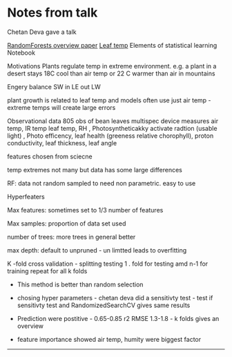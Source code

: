 # Notes from talk

Chetan Deva gave a talk

[RandomForests overview paper](https://link.springer.com/article/10.1023/A:1010933404324)
[Leaf temp](https://esajournals.onlinelibrary.wiley.com/doi/pdf/10.1002/ecs2.2768)
Elements of statistical learning Notebook

Motivations
Plants regulate temp in extreme environment. e.g. a plant in a desert stays 18C cool than air temp or 22 C warmer than air in mountains

Engery balance SW in LE out LW

plant growth is related to leaf temp and models often use just air temp - extreme temps will create large errors

Observational data 805 obs of bean leaves multispec device measures air temp, IR temp leaf temp, RH , Photosyntheticakky activate radtion (usable light) , Photo efficency, leaf health (greeness relative chorophyll), proton conductivity, leaf thickness, leaf angle

features chosen from sciecne

temp extremes not many but data has some large differences

RF:
data not random sampled to need non parametric. easy to use

Hyperfeaters

Max features: sometimes set to 1/3 number of features

Max samples: proportion of data set used

number of trees: more trees in general better

max depth: default to unpruned - un limtted leads to overfitting

K -fold cross validation - splitting testing
1 . fold for testing amd n-1 for training repeat for all k folds

- This method is better than random selection

- chosing hyper parameters - chetan deva did a sensitivty test - test if sensitivty test and
RandomizedSearchCV gives same results

- Prediction were postitive - 0.65-0.85 r2 RMSE 1.3-1.8 - k folds gives an overview
- feature importance showed air temp, humity were biggest factor

-----
